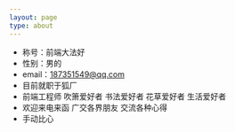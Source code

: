 ```yaml
---
layout: page
type: about
---
```


<div class="avator"></div>
<main class="info-container text-center .mw-100p">
  <ul>
    <li class="item">
      称号：前端大法好
    </li>
    <li class="item">
      性别：男的
    </li>
    <li class="item">
      email：<a href="mailto:187351549@qq.com">187351549@qq.com</a>
    </li>
    <li class="item">
      目前就职于狐厂
    </li>
    <li class="item">
      前端工程师 吹箫爱好者 书法爱好者 花草爱好者 生活爱好者
    </li>
    <li class="item">
      欢迎来电来函 广交各界朋友 交流各种心得
    </li>
    <li class="item">
      手动比心 
      <span class="with-love">
        <i class="fa fa-heart"></i>
      </span>
    </li>
  </ul>
</main>